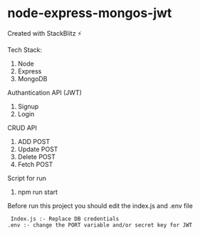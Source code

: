 # node-express-mongos-jwt
Created with StackBlitz ⚡️

Tech Stack:
1) Node
2) Express
3) MongoDB

Authantication API (JWT)
1) Signup 
2) Login

CRUD API
1) ADD POST
2) Update POST
3) Delete POST
4) Fetch POST

Script for run
 1. npm run start

Before run this project you should edit the index.js and .env file

     Index.js :- Replace DB credentials
    .env :- change the PORT variable and/or secret key for JWT
    
    
